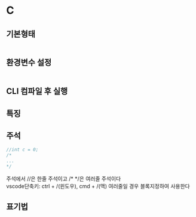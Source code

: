 # C

## 기본형태
```c

```

## 환경변수 설정
```

```

## CLI 컴파일 후 실행


## 특징
 

## 주석
```c
//int c = 0;
/*
...
*/
```
주석에서 //은 한줄 주석이고 /* */은 여러줄 주석이다   
vscode단축키: ctrl + /(윈도우), cmd + /(맥)   여러줄일 경우 블록지정하여 사용한다

## 표기법
